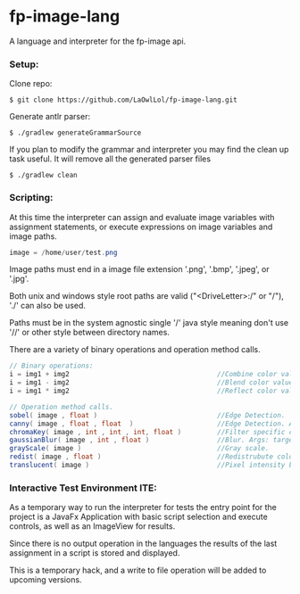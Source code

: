 # fp-image-lang

A language and interpreter for the fp-image api.


### Setup:

Clone repo:

```
$ git clone https://github.com/LaOwlLol/fp-image-lang.git
```

Generate antlr parser:

```
$ ./gradlew generateGrammarSource
```

If you plan to modify the grammar and interpreter you may find the clean up task useful.  It will remove all the generated parser files

```
$ ./gradlew clean
```

### Scripting:

At this time the interpreter can assign and evaluate image variables with assignment statements, or execute expressions on image variables and image paths.

```java
image = /home/user/test.png
```

Image paths must end in a image file extension '.png', '.bmp', '.jpeg', or '.jpg'.

Both unix and windows style root paths are valid ("\<DriveLetter\>:/" or "/"), './' can also be used.

Paths must be in the system agnostic single '/' java style meaning don't use '//' or other style between directory names.

There are a variety of binary operations and operation method calls. 

```java
// Binary operations:
i = img1 + img2                                     //Combine color values by component wise addition for each pixel.
i = img1 - img2                                     //Blend color values by component wise (c1-c2)/2 for each pixel.
i = img1 * img2                                     //Reflect color values by component wise multiplication for each pixel

// Operation method calls.
sobel( image , float )                              //Edge Detection.  Args: target, threshold
canny( image , float , float  )                     //Edge Detection. Args: target, lowerthreshold, upperthreshold
chromaKey( image , int , int , int, float )         //Filter specific color to transparency. Args: target, red, blue, green, deltaThreshold  
gaussianBlur( image , int , float )                 //Blur. Args: target, convolutionSize, standardDeviation
grayScale( image )                                  //Gray scale.
redist( image , float )                             //Redistrubute color values (like dodge/burn) Args: target, power
translucent( image )                                //Pixel intensity becomes alpha value.
```

### Interactive Test Environment ITE:

As a temporary way to run the interpreter for tests the entry point for the project is a JavaFx Application with basic script selection and execute controls, as well as an ImageView for results.

Since there is no output operation in the languages the results of the last assignment in a script is stored and displayed.

This is a temporary hack, and a write to file operation will be added to upcoming versions.
